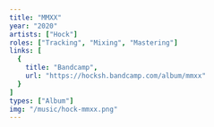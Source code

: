 ```yaml
---
title: "MMXX"
year: "2020"
artists: ["Hock"]
roles: ["Tracking", "Mixing", "Mastering"]
links: [
  {
    title: "Bandcamp",
    url: "https://hocksh.bandcamp.com/album/mmxx"
  }
]
types: ["Album"]
img: "/music/hock-mmxx.png"
---
```

